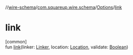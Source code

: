 //[wire-schema](../../../index.md)/[com.squareup.wire.schema](../index.md)/[Options](index.md)/[link](link.md)

# link

[common]\
fun [link](link.md)(linker: [Linker](../-linker/index.md), location: [Location](../-location/index.md), validate: [Boolean](https://kotlinlang.org/api/latest/jvm/stdlib/kotlin/-boolean/index.html))
